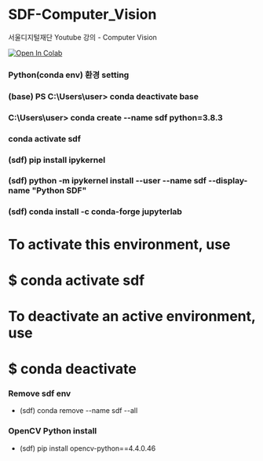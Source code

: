 # SDF-Computer_Vision

서울디지털재단 Youtube 강의 - Computer Vision


[![Open In Colab](https://colab.research.google.com/assets/colab-badge.svg)](https://colab.research.google.com/github/googlecolab/colabtools/blob/master/notebooks/colab-github-demo.ipynb)

### Python(conda env) 환경 setting

###  (base) PS C:\Users\user> conda deactivate base
###  C:\Users\user> conda create --name sdf python=3.8.3
###  conda activate sdf
###  (sdf) pip install ipykernel
###  (sdf) python -m ipykernel install --user --name sdf --display-name "Python SDF"
###  (sdf) conda install -c conda-forge jupyterlab

  #
  # To activate this environment, use
  #
  #     $ conda activate sdf
  #
  # To deactivate an active environment, use
  #
  #     $ conda deactivate

### Remove sdf env
- (sdf) conda remove --name sdf --all
  
### OpenCV Python install
- (sdf) pip install opencv-python==4.4.0.46
